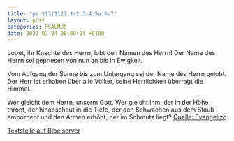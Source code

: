 ```yaml
---
title: "ps 113(112),1-2.3-4.5a.6-7"
layout: post
categories: PSALMUS
date: 2023-02-24 08:00:04 +0100
---
```

Lobet, ihr Knechte des Herrn,
lobt den Namen des Herrn!
Der Name des Herrn sei gepriesen
von nun an bis in Ewigkeit.

Vom Aufgang der Sonne bis zum Untergang
sei der Name des Herrn gelobt.
Der Herr ist erhaben über alle Völker,
seine Herrlichkeit überragt die Himmel.

Wer gleicht dem Herrn, unserm Gott,
Wer gleicht ihm, der in der Höhe thront,
der hinabschaut in die Tiefe,
der den Schwachen aus dem Staub emporhebt
und den Armen erhöht, der im Schmutz liegt?
[Quelle: Evangelizo](https://evangeliumtagfuertag.org/DE/gospel)

[Textstelle auf Bibelserver](https://www.bibleserver.com/EU/ps113(112),1-2.3-4.5a.6-7)
